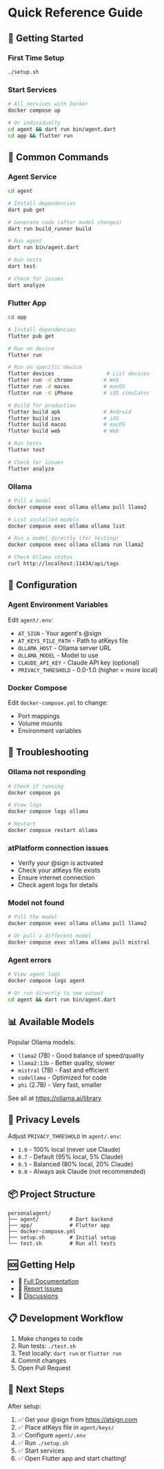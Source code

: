 # Quick Reference Guide

## 🚀 Getting Started

### First Time Setup
```bash
./setup.sh
```

### Start Services
```bash
# All services with Docker
docker compose up

# Or individually
cd agent && dart run bin/agent.dart
cd app && flutter run
```

## 📝 Common Commands

### Agent Service
```bash
cd agent

# Install dependencies
dart pub get

# Generate code (after model changes)
dart run build_runner build

# Run agent
dart run bin/agent.dart

# Run tests
dart test

# Check for issues
dart analyze
```

### Flutter App
```bash
cd app

# Install dependencies
flutter pub get

# Run on device
flutter run

# Run on specific device
flutter devices                 # List devices
flutter run -d chrome          # Web
flutter run -d macos           # macOS
flutter run -d iPhone          # iOS simulator

# Build for production
flutter build apk              # Android
flutter build ios              # iOS
flutter build macos            # macOS
flutter build web              # Web

# Run tests
flutter test

# Check for issues
flutter analyze
```

### Ollama
```bash
# Pull a model
docker compose exec ollama ollama pull llama2

# List installed models
docker compose exec ollama ollama list

# Run a model directly (for testing)
docker compose exec ollama ollama run llama2

# Check Ollama status
curl http://localhost:11434/api/tags
```

## 🔧 Configuration

### Agent Environment Variables
Edit `agent/.env`:
- `AT_SIGN` - Your agent's @sign
- `AT_KEYS_FILE_PATH` - Path to atKeys file
- `OLLAMA_HOST` - Ollama server URL
- `OLLAMA_MODEL` - Model to use
- `CLAUDE_API_KEY` - Claude API key (optional)
- `PRIVACY_THRESHOLD` - 0.0-1.0 (higher = more local)

### Docker Compose
Edit `docker-compose.yml` to change:
- Port mappings
- Volume mounts
- Environment variables

## 🐛 Troubleshooting

### Ollama not responding
```bash
# Check if running
docker compose ps

# View logs
docker compose logs ollama

# Restart
docker compose restart ollama
```

### atPlatform connection issues
- Verify your @sign is activated
- Check your atKeys file exists
- Ensure internet connection
- Check agent logs for details

### Model not found
```bash
# Pull the model
docker compose exec ollama ollama pull llama2

# Or pull a different model
docker compose exec ollama ollama pull mistral
```

### Agent errors
```bash
# View agent logs
docker compose logs agent

# Or run directly to see output
cd agent && dart run bin/agent.dart
```

## 📊 Available Models

Popular Ollama models:
- `llama2` (7B) - Good balance of speed/quality
- `llama2:13b` - Better quality, slower
- `mistral` (7B) - Fast and efficient
- `codellama` - Optimized for code
- `phi` (2.7B) - Very fast, smaller

See all at https://ollama.ai/library

## 🔐 Privacy Levels

Adjust `PRIVACY_THRESHOLD` in `agent/.env`:
- `1.0` - 100% local (never use Claude)
- `0.7` - Default (95% local, 5% Claude)
- `0.5` - Balanced (80% local, 20% Claude)
- `0.0` - Always ask Claude (not recommended)

## 📦 Project Structure
```
personalagent/
├── agent/          # Dart backend
├── app/            # Flutter app
├── docker-compose.yml
├── setup.sh        # Initial setup
└── test.sh         # Run all tests
```

## 🆘 Getting Help

- 📖 [Full Documentation](README.md)
- 🐛 [Report Issues](https://github.com/cconstab/personalagent/issues)
- 💬 [Discussions](https://github.com/cconstab/personalagent/discussions)

## 📋 Development Workflow

1. Make changes to code
2. Run tests: `./test.sh`
3. Test locally: `dart run` or `flutter run`
4. Commit changes
5. Open Pull Request

## 🎯 Next Steps

After setup:
1. ✅ Get your @sign from https://atsign.com
2. ✅ Place atKeys file in `agent/keys/`
3. ✅ Configure `agent/.env`
4. ✅ Run `./setup.sh`
5. ✅ Start services
6. ✅ Open Flutter app and start chatting!

